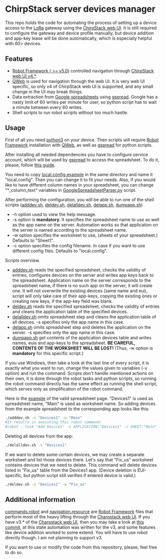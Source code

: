 # ChirpStack server devices manager

This repo holds the code for automating the process of setting up a device access to the [LoRa](https://en.wikipedia.org/wiki/LoRa) gateway using the [ChirpStack web UI](https://github.com/chirpstack/chirpstack). It is still required to configure the gateway and device profile manually, but device addition and app-key lease will be done automatically, which is especially helpful with 60> devices.

## Features

  - [Robot Framework ( >= v5.0)](https://robotframework.org/) controlled navigation through [ChirpStack web UI v4.*](https://github.com/chirpstack/chirpstack).
  - [QWeb](https://github.com/qentinelqi/qweb) is used for navigation through the web UI. It is very web UI specific, so only v4 of ChirpStack web UI is supported, and any small change in the UI may break things.
  - Data extraction from [Google spreadsheets](https://docs.google.com/spreadsheets) using [gspread](https://docs.gspread.org/en). Google has a nasty limit of 60 writes per minute for user, so python script has to wait a minute between every 60 writes.
  - Shell scripts to run robot scripts without too much hastle.

## Usage

First of all you need [python3](https://www.python.org/downloads/) on your device. Then scripts will require [Robot Framework](https://robotframework.org/) installation with [QWeb](https://github.com/qentinelqi/qweb), as well as [gspread](https://docs.gspread.org/en) for python scripts.

After installing all needed dependencies you have to configure service account, which will be used by [gspread](https://docs.gspread.org/en) to access the spreadsheet. To do it, please, follow [this guide](https://github.com/Redperij/ChirpStack-server-devices-manager/blob/main/documentation/gspread_setup_guide.pdf).

You need to copy [local.config.example](https://github.com/Redperij/ChirpStack-server-devices-manager/blob/main/local.config.example) in the same directory and name it "local.config". Then you can change it to fit your needs. Also, if you would like to have different column names in your spreadsheet, you can change "*_column_text" variables in [GoogleSpreadsheetParser.py](https://github.com/Redperij/ChirpStack-server-devices-manager/blob/main/GoogleSpreadsheetParser.py) script.

After performing the configuration, you will be able to run one of the shell scripts ([adddev.sh](https://github.com/Redperij/ChirpStack-server-devices-manager/blob/main/adddev.sh), [deldev.sh](https://github.com/Redperij/ChirpStack-server-devices-manager/blob/main/deldev.sh), [delalldev.sh](https://github.com/Redperij/ChirpStack-server-devices-manager/blob/main/delalldev.sh), [delapp.sh](https://github.com/Redperij/ChirpStack-server-devices-manager/blob/main/delapp.sh), [dumpapp.sh](https://github.com/Redperij/ChirpStack-server-devices-manager/blob/main/dumpapp.sh))

  - -h option used to view the help message.
  - -s option is **mandatory**. It specifies the spreadsheet name to use as well as the app name on the server. Automation works so that application on the server is named according to the spreadsheet name.
  - -w option specifies the worksheet to use, (sheets of your spreadsheet.) Defaults to "Sheet1".
  - -c option specifies the config filename. In case if you want to use different config files. Defaults to "local.config".

Scripts overview.

  - [adddev.sh](https://github.com/Redperij/ChirpStack-server-devices-manager/blob/main/adddev.sh) reads the specified spreadsheet, checks the validity of entries, configures devices on the server and writes app keys back to the spreadsheet. Application name on the server corresponds to the spreadsheet name, if there is no such app on the server, it will create one. It will not overwrite the existing devices (same name and eui), script will only take care of their app-keys, copying the existing ones or creating new keys, if the app-key field was blank.
  - [deldev.sh](https://github.com/Redperij/ChirpStack-server-devices-manager/blob/main/deldev.sh) reads the specified spreadsheet, checks the validity of entries and cleans the application table of the specified devices.
  - [delalldev.sh](https://github.com/Redperij/ChirpStack-server-devices-manager/blob/main/delalldev.sh) omits spreadsheet step and cleans the application table of all devices. -s specifies only the app name in this case.
  - [delapp.sh](https://github.com/Redperij/ChirpStack-server-devices-manager/blob/main/delapp.sh) omits spreadsheet step and deletes the application on the server. -s specifies only the app name in this case.
  - [dumpapp.sh](https://github.com/Redperij/ChirpStack-server-devices-manager/blob/main/dumpapp.sh) get contents of the application devices table and writes names, euis and app-keys to the spreadsheet. **BE CAREFUL, CONTENTS OF THE WORKSHEET WILL BE LOST!** (Thus, -w option is **mandatory** for this specific script.)

If you use Windows, then take a look at the last line of every script, it is exactly what you want to run, change the values given to variables (-v option) and run the command. Scripts don't handle mentioned actions on their own, it is done through the robot tasks and python scripts, so running the robot command directly has the same effect as running the shell script, which serves only as simplification of the robot command.

Here is the [example](https://docs.google.com/spreadsheets/d/1f-xilLtXDja_L4sdjM1Iouc3nTT9PIcVBg3Si9t0LZM/edit?usp=sharing) of the valid spreadsheet page. "Devices1" is used as spreadsheet name, "Main" is used as worksheet name.
So adding devices from the example spreadsheet to the corresponding app looks like this:
```sh
./adddev.sh -s "Devices1" -w "Main"
#It results in executing this robot command:
#robot --task "Add Devices" -v APPLICATION:"Devices1" -v SHEET:"Main" -v CONFIG_FILENAME:"local.config" ./commands.robot 
```
Deleting all devices from the app:
```sh
./delalldev.sh -s "Devices1"
```
If we want to delete some certain devices, we may create a separate worksheet and list those devices there.
Let's say that "Fix_us" worksheet contains devices that we need to delete.
This command will delete devices listed in "Fix_us" table from the Devices1 app.
(Device deletion is EUI-specific, but python script still verifies if entered device is valid.)
```sh
./deldev.sh -s "Devices1" -w "Fix_us"
```

## Additional information

[commands.robot](https://github.com/Redperij/ChirpStack-server-devices-manager/blob/main/commands.robot) and [navigation.resource](https://github.com/Redperij/ChirpStack-server-devices-manager/blob/main/navigation.resource) are [Robot Framework](https://robotframework.org/) files that perform most of the heavy lifting through the [Charpstack web UI](https://github.com/chirpstack/chirpstack). If you have v3.* of the [Charpstack web UI](https://github.com/chirpstack/chirpstack), then you may take a look at [this commit](https://github.com/Redperij/ChirpStack-server-devices-manager/tree/2bb351897f5198f1bd01fd6678142762da704689), at this state automation was written for the v3, and some features like device addition worked to some extend. You will have to use robot directly though. I am not planning to support v3.

If you want to use or modify the code from this repository, please, feel free to do so.
